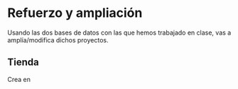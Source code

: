# Refuerzo y ampliación

Usando las dos bases de datos con las que hemos trabajado en clase, vas a amplía/modifica dichos proyectos.

## Tienda

Crea en 
